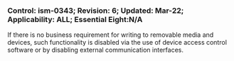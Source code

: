 ### Control: ism-0343; Revision: 6; Updated: Mar-22; Applicability: ALL; Essential Eight:N/A
<p>If there is no business requirement for writing to removable media and devices, such functionality is disabled via the use of device access control software or by disabling external communication interfaces.</p>